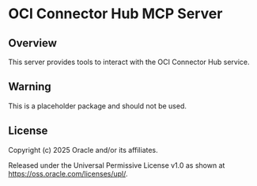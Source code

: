 # OCI Connector Hub MCP Server

## Overview
This server provides tools to interact with the OCI Connector Hub service.

## Warning
This is a placeholder package and should not be used.

## License
Copyright (c) 2025 Oracle and/or its affiliates.

Released under the Universal Permissive License v1.0 as shown at
https://oss.oracle.com/licenses/upl/.
